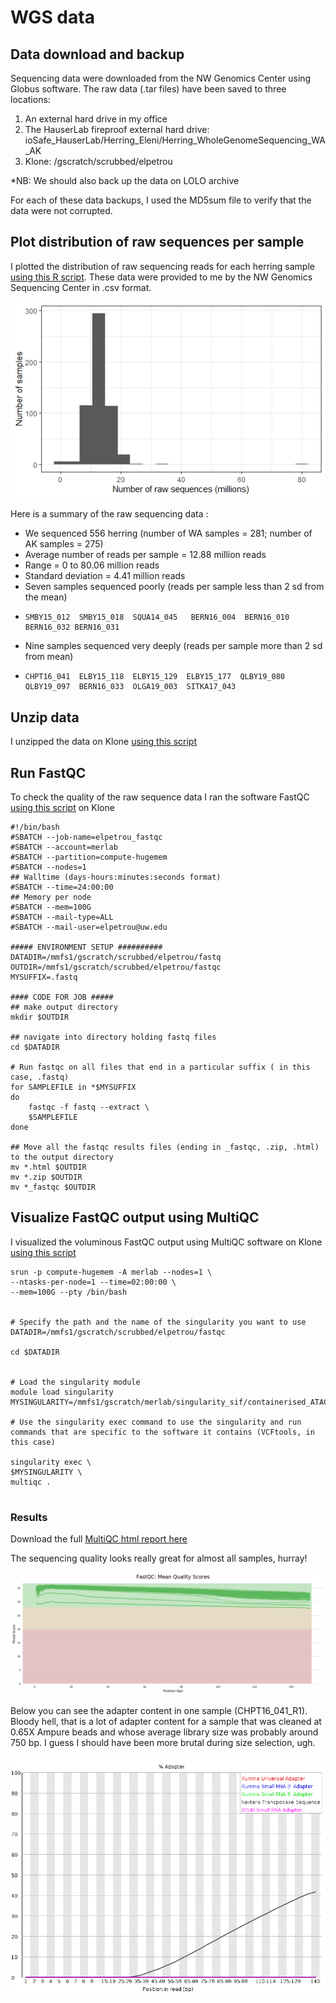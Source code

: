 
# WGS data

## Data download and backup

Sequencing data were downloaded from the NW Genomics Center using Globus software. The raw data (.tar files) have been saved to three locations:
  1. An external hard drive in my office
  2. The HauserLab fireproof external hard drive: ioSafe_HauserLab/Herring_Eleni/Herring_WholeGenomeSequencing_WA_AK
  3. Klone: /gscratch/scrubbed/elpetrou

*NB: We should also back up the data on LOLO archive

For each of these data backups, I used the MD5sum file to verify that the data were not corrupted. 

## Plot distribution of raw sequences per sample

I plotted the distribution of raw sequencing reads for each herring sample [using this R script](https://github.com/EleniLPetrou/herring_whole_genome_sequencing/blob/main/Scripts/plot_distro_raw_seqs.R).
These data were provided to me by the NW Genomics Sequencing Center in .csv format. 

![raw seq distro](https://github.com/EleniLPetrou/herring_whole_genome_sequencing/blob/11a515129c73adc8c18a78f0db3a0f224e851bee/Markdown/raw_seq_distro.jpeg) 

Here is a summary of the raw sequencing data :
  - We sequenced 556 herring (number of WA samples = 281; number of AK samples = 275)
  - Average number of reads per sample = 12.88 million reads
  - Range = 0 to 80.06 million reads
  - Standard deviation = 4.41 million reads
  - Seven samples sequenced poorly (reads per sample less than 2 sd from the mean)
  -     SMBY15_012  SMBY15_018  SQUA14_045   BERN16_004  BERN16_010  BERN16_032 BERN16_031
  - Nine samples sequenced very deeply (reads per sample more than 2 sd from mean)
  -     CHPT16_041  ELBY15_118  ELBY15_129  ELBY15_177  QLBY19_080  QLBY19_097  BERN16_033  OLGA19_003  SITKA17_043

## Unzip data

I unzipped the data on Klone [using this script](https://github.com/EleniLPetrou/herring_whole_genome_sequencing/blob/main/Scripts/gunzip.sh)

## Run FastQC

To check the quality of the raw sequence data I ran the software FastQC [using this script](https://github.com/EleniLPetrou/herring_whole_genome_sequencing/blob/main/Scripts/fastqc.sh) on Klone

```
#!/bin/bash
#SBATCH --job-name=elpetrou_fastqc
#SBATCH --account=merlab
#SBATCH --partition=compute-hugemem
#SBATCH --nodes=1
## Walltime (days-hours:minutes:seconds format)
#SBATCH --time=24:00:00
## Memory per node
#SBATCH --mem=100G
#SBATCH --mail-type=ALL
#SBATCH --mail-user=elpetrou@uw.edu

##### ENVIRONMENT SETUP ##########
DATADIR=/mmfs1/gscratch/scrubbed/elpetrou/fastq
OUTDIR=/mmfs1/gscratch/scrubbed/elpetrou/fastqc
MYSUFFIX=.fastq

#### CODE FOR JOB #####
## make output directory
mkdir $OUTDIR

## navigate into directory holding fastq files
cd $DATADIR 

# Run fastqc on all files that end in a particular suffix ( in this case, .fastq)
for SAMPLEFILE in *$MYSUFFIX
do
	fastqc -f fastq --extract \
	$SAMPLEFILE
done

## Move all the fastqc results files (ending in _fastqc, .zip, .html) to the output directory
mv *.html $OUTDIR
mv *.zip $OUTDIR
mv *_fastqc $OUTDIR

```

## Visualize FastQC output using MultiQC

I visualized the voluminous FastQC output using MultiQC software on Klone [using this script](https://github.com/EleniLPetrou/herring_whole_genome_sequencing/blob/main/Scripts/multiqc.sh)

```
srun -p compute-hugemem -A merlab --nodes=1 \
--ntasks-per-node=1 --time=02:00:00 \
--mem=100G --pty /bin/bash


# Specify the path and the name of the singularity you want to use
DATADIR=/mmfs1/gscratch/scrubbed/elpetrou/fastqc

cd $DATADIR


# Load the singularity module
module load singularity
MYSINGULARITY=/mmfs1/gscratch/merlab/singularity_sif/containerised_ATACseq_pipeline_multiqc.sif

# Use the singularity exec command to use the singularity and run commands that are specific to the software it contains (VCFtools, in this case)

singularity exec \
$MYSINGULARITY \
multiqc .


```

### Results 
Download the full [MultiQC html report here](https://github.com/EleniLPetrou/herring_whole_genome_sequencing/blob/main/Markdown/multiqc_report.html)

The sequencing quality looks really great for almost all samples, hurray!

![phred_plot](https://github.com/EleniLPetrou/herring_whole_genome_sequencing/blob/main/Markdown/plots/plot_fastqc_mean_qual_scores_raw.png)

Below you can see the adapter content in one sample (CHPT16_041_R1). Bloody hell, that is a lot of adapter content for a sample that was cleaned at 0.65X Ampure beads and whose average library size was probably around 750 bp. I guess I should have been more brutal during size selection, ugh.

![adapter content untrimmed fastq](https://github.com/EleniLPetrou/herring_whole_genome_sequencing/blob/main/Markdown/plots/adapter_content_CHPT16_041_R1.fastq.png)


